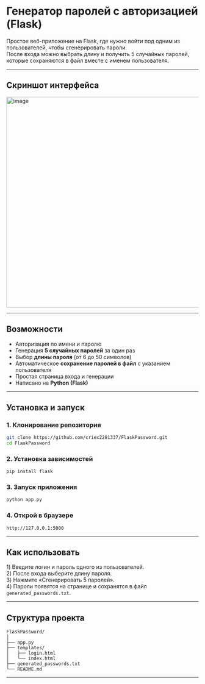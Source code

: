 # **Генератор паролей с авторизацией (Flask)**

Простое веб-приложение на Flask, где нужно войти под одним из пользователей, чтобы сгенерировать пароли.  
После входа можно выбрать длину и получить 5 случайных паролей, которые сохраняются в файл вместе с именем пользователя.

---

## **Скриншот интерфейса**
<img width="864" height="553" alt="image" src="https://github.com/user-attachments/assets/cd9c6df2-f184-4ba6-8481-5f795cb3ffce" />

---

## **Возможности**

- Авторизация по имени и паролю  
- Генерация **5 случайных паролей** за один раз  
- Выбор **длины пароля** (от 6 до 50 символов)  
- Автоматическое **сохранение паролей в файл** с указанием пользователя  
- Простая страница входа и генерации  
- Написано на **Python (Flask)**  

---

## **Установка и запуск**

### 1. Клонирование репозитория
```bash
git clone https://github.com/criex2281337/FlaskPassword.git
cd FlaskPassword
```

### 2. Установка зависимостей
```bash
pip install flask
```

### 3. Запуск приложения
```bash
python app.py
```

### 4. Открой в браузере
```
http://127.0.0.1:5000
```

---

## **Как использовать**

1️) Введите логин и пароль одного из пользователей.  
2️) После входа выберите длину пароля.  
3️) Нажмите «Сгенерировать 5 паролей».  
4️) Пароли появятся на странице и сохранятся в файл `generated_passwords.txt`.  

---

## **Структура проекта**

```
FlaskPassword/
│
├── app.py
├── templates/
│   ├── login.html
│   └── index.html
├── generated_passwords.txt
└── README.md
```

---
